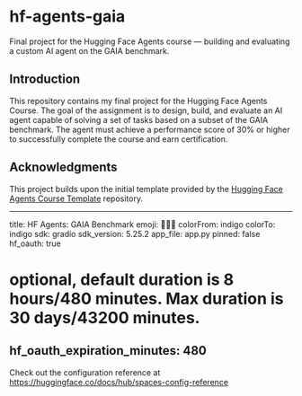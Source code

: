 # hf-agents-gaia
Final project for the Hugging Face Agents course — building and evaluating a custom AI agent on the GAIA benchmark.

## Introduction

This repository contains my final project for the Hugging Face Agents Course. The goal of the assignment is to design, build, and evaluate an AI agent capable of solving a set of tasks based on a subset of the GAIA benchmark. The agent must achieve a performance score of 30% or higher to successfully complete the course and earn certification.

## Acknowledgments

This project builds upon the initial template provided by the [Hugging Face Agents Course Template](https://huggingface.co/spaces/agents-course/Final_Assignment_Template/tree/main) repository.


---
title: HF Agents: GAIA Benchmark
emoji: 🕵🏻‍♂️
colorFrom: indigo
colorTo: indigo
sdk: gradio
sdk_version: 5.25.2
app_file: app.py
pinned: false
hf_oauth: true
# optional, default duration is 8 hours/480 minutes. Max duration is 30 days/43200 minutes.
hf_oauth_expiration_minutes: 480
---

Check out the configuration reference at https://huggingface.co/docs/hub/spaces-config-reference